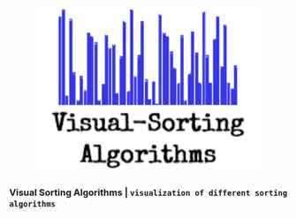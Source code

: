 
<p align="center">
  <img width="420" height="300" src="/logo/visual-sorting-algorithm.png">
</p>

 ### Visual Sorting Algorithms | `visualization of different sorting algorithms`
 
